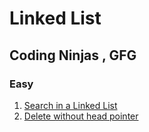 # Linked List

## Coding Ninjas , GFG

### Easy
1. [Search in a Linked List](https://www.codingninjas.com/studio/guided-paths/data-structures-algorithms-new/content/662496/offering/10674861?leftPanelTabValue=PROBLEM&customSource=studio_nav)
2. [Delete without head pointer](https://www.geeksforgeeks.org/problems/delete-without-head-pointer/1)
